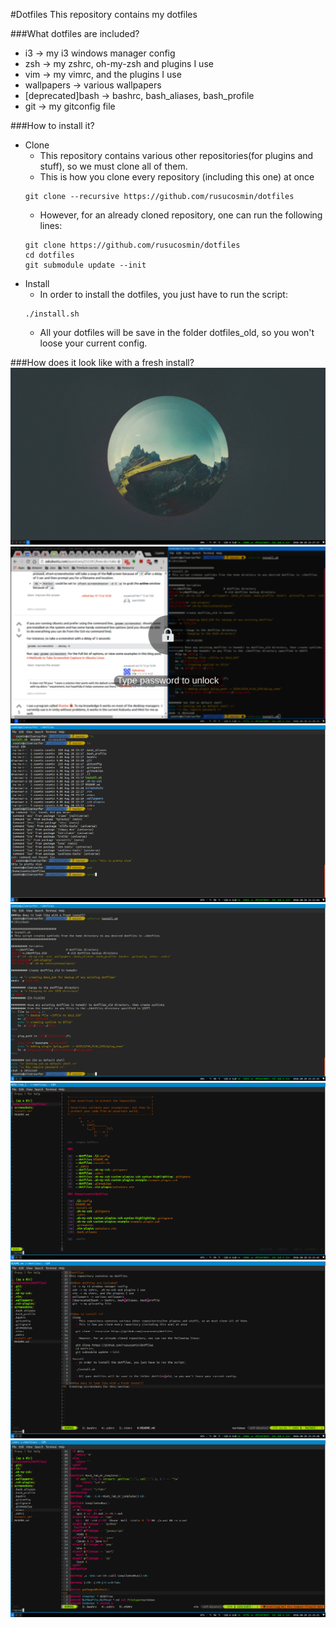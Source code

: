 #Dotfiles
This repository contains my dotfiles

###What dotfiles are included?
- i3 -> my i3 windows manager config
- zsh -> my zshrc,  oh-my-zsh and plugins I use
- vim -> my vimrc, and the plugins I use
- wallpapers -> various wallpapers
- [deprecated]bash -> bashrc, bash_aliases, bash_profile
- git -> my gitconfig file


###How to install it?
- Clone
    - This repository contains various other repositories(for plugins and stuff), so we must clone all of them.
    - This is how you clone every repository (including this one) at once
    ```
    git clone --recursive https://github.com/rusucosmin/dotfiles
    ```
    - However, for an already cloned repository, one can run the following lines:
    ```
    git clone https://github.com/rusucosmin/dotfiles
    cd dotfiles
    git submodule update --init
    ```
- Install
    - In order to install the dotfiles, you just have to run the script:
    ```
    ./install.sh
    ```
    - All your dotfiles will be save in the folder dotfiles_old, so you won't loose your current config.

###How does it look like with a fresh install?
![Background](https://raw.githubusercontent.com/rusucosmin/dotfiles/master/screenshots/bg.png)
![Lock](https://raw.githubusercontent.com/rusucosmin/dotfiles/master/screenshots/lock.png)
![Terminal](https://raw.githubusercontent.com/rusucosmin/dotfiles/master/screenshots/cmdline.png)
![Colorize Zsh](https://raw.githubusercontent.com/rusucosmin/dotfiles/master/screenshots/colorize_zsh.png)
![Vim start](https://raw.githubusercontent.com/rusucosmin/dotfiles/master/screenshots/vim-start.png)
![Vim 1](https://raw.githubusercontent.com/rusucosmin/dotfiles/master/screenshots/vim1.png)
![Vim 2](https://raw.githubusercontent.com/rusucosmin/dotfiles/master/screenshots/vim2.png)
